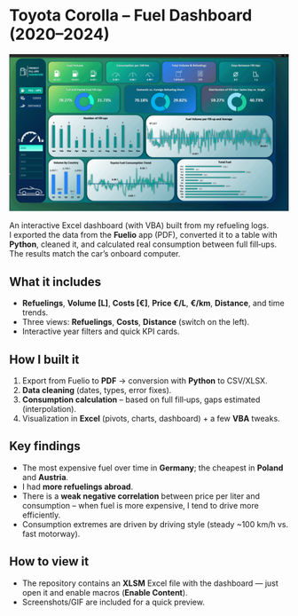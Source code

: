 # Toyota Corolla – Fuel Dashboard (2020–2024)

<p align="center">
  <img src="DahsboardGIF.gif" alt="Dashboard demo" width="900">
</p>


An interactive Excel dashboard (with VBA) built from my refueling logs.  
I exported the data from the **Fuelio** app (PDF), converted it to a table with **Python**, cleaned it, and calculated real consumption between full fill‑ups. The results match the car’s onboard computer.

## What it includes
- **Refuelings**, **Volume [L]**, **Costs [€]**, **Price €/L**, **€/km**, **Distance**, and time trends.
- Three views: **Refuelings**, **Costs**, **Distance** (switch on the left).
- Interactive year filters and quick KPI cards.

## How I built it
1. Export from Fuelio to **PDF** → conversion with **Python** to CSV/XLSX.
2. **Data cleaning** (dates, types, error fixes).
3. **Consumption calculation** – based on full fill‑ups, gaps estimated (interpolation).
4. Visualization in **Excel** (pivots, charts, dashboard) + a few **VBA** tweaks.

## Key findings
- The most expensive fuel over time in **Germany**; the cheapest in **Poland** and **Austria**.
- I had **more refuelings abroad**.
- There is a **weak negative correlation** between price per liter and consumption – when fuel is more expensive, I tend to drive more efficiently.
- Consumption extremes are driven by driving style (steady ~100 km/h vs. fast motorway).

## How to view it
- The repository contains an **XLSM** Excel file with the dashboard — just open it and enable macros (**Enable Content**).
- Screenshots/GIF are included for a quick preview.
